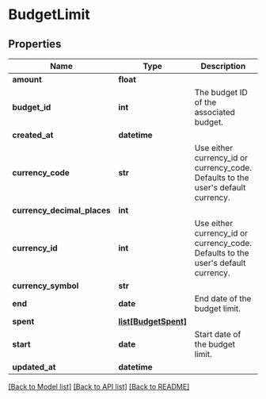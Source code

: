 # BudgetLimit

## Properties
Name | Type | Description | Notes
------------ | ------------- | ------------- | -------------
**amount** | **float** |  | 
**budget_id** | **int** | The budget ID of the associated budget. | 
**created_at** | **datetime** |  | [optional] 
**currency_code** | **str** | Use either currency_id or currency_code. Defaults to the user&#39;s default currency. | [optional] 
**currency_decimal_places** | **int** |  | [optional] 
**currency_id** | **int** | Use either currency_id or currency_code. Defaults to the user&#39;s default currency. | [optional] 
**currency_symbol** | **str** |  | [optional] 
**end** | **date** | End date of the budget limit. | 
**spent** | [**list[BudgetSpent]**](BudgetSpent.md) |  | [optional] 
**start** | **date** | Start date of the budget limit. | 
**updated_at** | **datetime** |  | [optional] 

[[Back to Model list]](../README.md#documentation-for-models) [[Back to API list]](../README.md#documentation-for-api-endpoints) [[Back to README]](../README.md)


